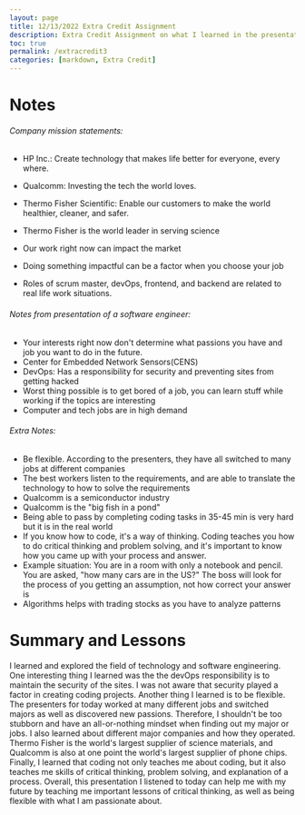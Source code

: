 ```yaml
---
layout: page
title: 12/13/2022 Extra Credit Assignment
description: Extra Credit Assignment on what I learned in the presentation.
toc: true
permalink: /extracredit3
categories: [markdown, Extra Credit]
---
```

# Notes

###### Company mission statements:
- HP Inc.: Create technology that makes life better for everyone, every where.
- Qualcomm: Investing the tech the world loves.
- Thermo Fisher Scientific: Enable our customers to make the world healthier, cleaner, and safer.

- Thermo Fisher is the world leader in serving science
- Our work right now can impact the market
- Doing something impactful can be a factor when you choose your job
- Roles of scrum master, devOps, frontend, and backend are related to real life work situations.

###### Notes from presentation of a software engineer:
- Your interests right now don't determine what passions you have and job you want to do in the future.
- Center for Embedded Network Sensors(CENS)
- DevOps: Has a responsibility for security and preventing sites from getting hacked
- Worst thing possible is to get bored of a job, you can learn stuff while working if the topics are interesting
- Computer and tech jobs are in high demand

###### Extra Notes:
- Be flexible. According to the presenters, they have all switched to many jobs at different companies
- The best workers listen to the requirements, and are able to translate the technology to how to solve the requirements
- Qualcomm is a semiconductor industry
- Qualcomm is the "big fish in a pond"
- Being able to pass by completing coding tasks in 35-45 min is very hard but it is in the real world
- If you know how to code, it's a way of thinking. Coding teaches you how to do critical thinking and problem solving, and it's important to know how you came up with your process and answer.
- Example situation: You are in a room with only a notebook and pencil. You are asked, "how many cars are in the US?" The boss will look for the process of you getting an assumption, not how correct your answer is
- Algorithms helps with trading stocks as you have to analyze patterns

# Summary and Lessons

I learned and explored the field of technology and software engineering. One interesting thing I learned was the the devOps responsibility is to maintain the security of the sites. I was not aware that security played a factor in creating coding projects. Another thing I learned is to be flexible. The presenters for today worked at many different jobs and switched majors as well as discovered new passions. Therefore, I shouldn't be too stubborn and have an all-or-nothing mindset when finding out my major or jobs. I also learned about different major companies and how they operated. Thermo Fisher is the world's largest supplier of science materials, and Qualcomm is also at one point the world's largest supplier of phone chips. Finally, I learned that coding not only teaches me about coding, but it also teaches me skills of critical thinking, problem solving, and explanation of a process. Overall, this presentation I listened to today can help me with my future by teaching me important lessons of critical thinking, as well as being flexible with what I am passionate about.